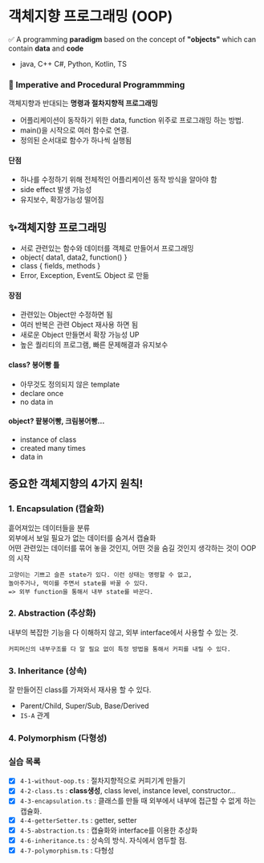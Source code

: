 # 객체지향 프로그래밍 (OOP)

✅ A programming **paradigm** based on the concept of **"objects"** which can contain **data** and **code**

- java, C++ C#, Python, Kotlin, TS

### 💩 Imperative and Procedural Programmming

객체지향과 반대되는 **명령과 절차지향적 프로그래밍** <br />

- 어플리케이션이 동작하기 위한 data, function 위주로 프로그래밍 하는 방법.
- main()을 시작으로 여러 함수로 연결.
- 정의된 순서대로 함수가 하나씩 실행됨

#### 단점

- 하나를 수정하기 위해 전체적인 어플리케이션 동작 방식을 알아야 함
- side effect 발생 가능성
- 유지보수, 확장가능성 떨어짐

## ✨객체지향 프로그래밍

- 서로 관련있는 함수와 데이터를 객체로 만들어서 프로그래밍
- object{ data1, data2, function() }
- class { fields, methods }
- Error, Exception, Event도 Object 로 만듦

#### 장점

- 관련있는 Object만 수정하면 됨
- 여러 반복은 관련 Object 재사용 하면 됨
- 새로운 Object 만들면서 확장 가능성 UP
- 높은 퀄리티의 프로그램, 빠른 문제해결과 유지보수

#### class? 붕어빵 틀

- 아무것도 정의되지 않은 template
- declare once
- no data in

#### object? 팥붕어빵, 크림붕어빵...

- instance of class
- created many times
- data in

## 중요한 객체지향의 4가지 원칙!

### 1. Encapsulation (캡슐화)

흩어져있는 데이터들을 분류<br/>
외부에서 보일 필요가 없는 데이터를 숨겨서 캡슐화 <br/>
어떤 관련있는 데이터를 묶어 놓을 것인지, 어떤 것을 숨길 것인지 생각하는 것이 OOP의 시작 <br/>

```
고양이는 기쁘고 슬픈 state가 있다. 이런 상태는 명령할 수 없고,
놀아주거나, 먹이를 주면서 state를 바꿀 수 있다.
=> 외부 function을 통해서 내부 state를 바꾼다.
```

### 2. Abstraction (추상화)

내부의 복잡한 기능을 다 이해하지 않고, 외부 interface에서 사용할 수 있는 것.<br/>

```
커피머신의 내부구조를 다 알 필요 없이 특정 방법을 통해서 커피를 내릴 수 있다.
```

### 3. Inheritance (상속)

잘 만들어진 class를 가져와서 재사용 할 수 있다.<br/>

- Parent/Child, Super/Sub, Base/Derived
- `IS-A` 관계

### 4. Polymorphism (다형성)

### 실습 목록

- [x] `4-1-without-oop.ts` : 절차지향적으로 커피기계 만들기
- [x] `4-2-class.ts` : **class생성**, class level, instance level, constructor...
- [x] `4-3-encapsulation.ts` : 클래스를 만들 때 외부에서 내부에 접근할 수 없게 하는 캡슐화.
- [x] `4-4-getterSetter.ts` : getter, setter
- [x] `4-5-abstraction.ts` : 캡슐화와 interface를 이용한 추상화
- [x] `4-6-inheritance.ts` : 상속의 방식. 자식에서 염두할 점.
- [x] `4-7-polymorphism.ts` : 다형성
